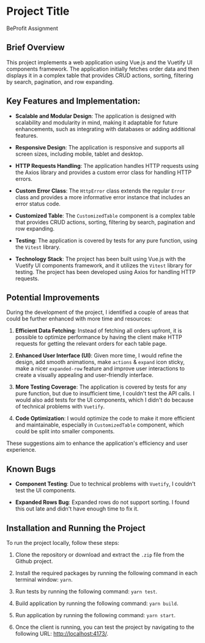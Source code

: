 # Project Title

BeProfit Assignment

## Brief Overview

This project implements a web application using Vue.js and the Vuetify UI components framework. The application initially fetches order data and then displays it in a complex table that provides CRUD actions, sorting, filtering by search, pagination, and row expanding.

## Key Features and Implementation:

- **Scalable and Modular Design**: The application is designed with scalability and modularity in mind, making it adaptable for future enhancements, such as integrating with databases or adding additional features.

- **Responsive Design**: The application is responsive and supports all screen sizes, including mobile, tablet and desktop.

- **HTTP Requests Handling**: The application handles HTTP requests using the Axios library and provides a custom error class for handling HTTP errors.

- **Custom Error Class**: The `HttpError` class extends the regular `Error` class and provides a more informative error instance that includes an error status code.

- **Customized Table**: The `CustomizedTable` component is a complex table that provides CRUD actions, sorting, filtering by search, pagination and row expanding.

- **Testing**: The application is covered by tests for any pure function, using the `Vitest` library.

- **Technology Stack**: The project has been built using Vue.js with the Vuetify UI components framework, and it utilizes the `Vitest` library for testing. The project has been developed using Axios for handling HTTP requests.

## Potential Improvements

During the development of the project, I identified a couple of areas that could be further enhanced with more time and resources:

1. **Efficient Data Fetching**: Instead of fetching all orders upfront, it is possible to optimize performance by having the client make HTTP requests for getting the relevant orders for each table page.

2. **Enhanced User Interface (UI)**: Given more time, I would refine the design, add smooth animations, make `actions` & `expand` icon sticky, make a nicer `expanded-row` feature and improve user interactions to create a visually appealing and user-friendly interface.

3. **More Testing Coverage**: The application is covered by tests for any pure function, but due to insufficient time, I couldn't test the API calls. I would also add tests for the UI components, which I didn't do because of technical problems with `Vuetify`.

4. **Code Optimization**: I would optimize the code to make it more efficient and maintainable, especially in `CustomizedTable` component, which could be split into smaller components.

These suggestions aim to enhance the application's efficiency and user experience.

## Known Bugs

- **Component Testing**: Due to technical problems with `Vuetify`, I couldn't test the UI components.

- **Expanded Rows Bug**: Expanded rows do not support sorting. I found this out late and didn't have enough time to fix it.

## Installation and Running the Project

To run the project locally, follow these steps:

1. Clone the repository or download and extract the `.zip` file from the Github project.

2. Install the required packages by running the following command in each terminal window: `yarn`.

3. Run tests by running the following command: `yarn test`.

4. Build application by running the following command: `yarn build`.

5. Run application by running the following command: `yarn start`.

6. Once the client is running, you can test the project by navigating to the following URL: [http://localhost:4173/](http://localhost:4173/).
